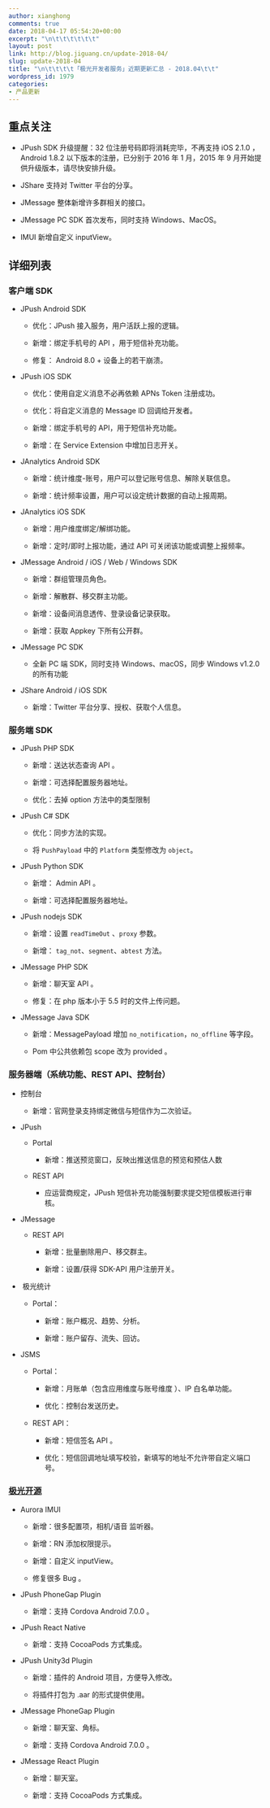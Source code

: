 ```yaml
---
author: xianghong
comments: true
date: 2018-04-17 05:54:20+00:00
excerpt: "\n\t\t\t\t\t\t"
layout: post
link: http://blog.jiguang.cn/update-2018-04/
slug: update-2018-04
title: "\n\t\t\t\t「极光开发者服务」近期更新汇总 - 2018.04\t\t"
wordpress_id: 1979
categories:
- 产品更新
---
```



				

## 重点关注





 	
  * JPush SDK 升级提醒：32 位注册号码即将消耗完毕，不再支持 iOS 2.1.0 ，Android 1.8.2 以下版本的注册，已分别于 2016 年 1 月，2015 年 9 月开始提供升级版本，请尽快安排升级。

 	
  * JShare 支持对 Twitter 平台的分享。

 	
  * JMessage 整体新增许多群相关的接口。

 	
  * JMessage PC SDK 首次发布，同时支持 Windows、MacOS。

 	
  * IMUI 新增自定义 inputView。




## 详细列表




### 客户端 SDK





 	
  * JPush Android SDK

 	
    * 优化：JPush 接入服务，用户活跃上报的逻辑。

 	
    * 新增：绑定手机号的 API ，用于短信补充功能。

 	
    * 修复： Android 8.0 + 设备上的若干崩溃。




 	
  * JPush iOS SDK

 	
    * 优化：使用自定义消息不必再依赖 APNs Token 注册成功。

 	
    * 优化：将自定义消息的 Message ID 回调给开发者。

 	
    * 新增：绑定手机号的 API，用于短信补充功能。

 	
    * 新增：在 Service Extension 中增加日志开关。




 	
  * JAnalytics Android SDK

 	
    * 新增：统计维度-账号，用户可以登记账号信息、解除关联信息。

 	
    * 新增：统计频率设置，用户可以设定统计数据的自动上报周期。




 	
  * JAnalytics iOS SDK

 	
    * 新增：用户维度绑定/解绑功能。

 	
    * 新增：定时/即时上报功能，通过 API 可关闭该功能或调整上报频率。




 	
  * JMessage Android / iOS / Web / Windows SDK

 	
    * 新增：群组管理员角色。

 	
    * 新增：解散群、移交群主功能。

 	
    * 新增：设备间消息透传、登录设备记录获取。

 	
    * 新增：获取 Appkey 下所有公开群。




 	
  * JMessage PC SDK

 	
    * 全新 PC 端 SDK，同时支持 Windows、macOS，同步 Windows v1.2.0 的所有功能




 	
  * JShare Android / iOS SDK

 	
    * 新增：Twitter 平台分享、授权、获取个人信息。







### 服务端 SDK





 	
  * JPush PHP SDK

 	
    * 新增：送达状态查询 API 。

 	
    * 新增：可选择配置服务器地址。

 	
    * 优化：去掉 option 方法中的类型限制




 	
  * JPush C# SDK

 	
    * 优化：同步方法的实现。

 	
    * 将 `PushPayload` 中的 `Platform` 类型修改为 `object`。




 	
  * JPush Python SDK

 	
    * 新增： Admin API 。

 	
    * 新增：可选择配置服务器地址。




 	
  * JPush nodejs SDK

 	
    * 新增：设置 `readTimeOut` 、`proxy` 参数。

 	
    * 新增： `tag_not`、`segment`、`abtest` 方法。




 	
  * JMessage PHP SDK

 	
    * 新增：聊天室 API 。

 	
    * 修复：在 php 版本小于 5.5 时的文件上传问题。




 	
  * JMessage Java SDK

 	
    * 新增：MessagePayload 增加 `no_notification`，`no_offline` 等字段。

 	
    * Pom 中公共依赖包 scope 改为 provided 。







### 服务器端（系统功能、REST API、控制台）





 	
  * 控制台

 	
    * 新增：官网登录支持绑定微信与短信作为二次验证。




 	
  * JPush

 	
    * Portal

 	
      * 新增：推送预览窗口，反映出推送信息的预览和预估人数




 	
    * REST API

 	
      * 应运营商规定，JPush 短信补充功能强制要求提交短信模板进行审核。







 	
  * JMessage

 	
    * REST API

 	
      * 新增：批量删除用户、移交群主。

 	
      * 新增：设置/获得 SDK-API 用户注册开关。







 	
  *  极光统计

 	
    * Portal：

 	
      * 新增：账户概况、趋势、分析。

 	
      * 新增：账户留存、流失、回访。







 	
  * JSMS

 	
    * Portal：

 	
      * 新增：月账单（包含应用维度与账号维度 ）、IP 白名单功能。

 	
      * 优化：控制台发送历史。




 	
    * REST API：

 	
      * 新增：短信签名 API 。

 	
      * 优化：短信回调地址填写校验，新填写的地址不允许带自定义端口号。










### [极光开源](https://github.com/jpush)





 	
  * Aurora IMUI

 	
    * 新增：很多配置项，相机/语音 监听器。

 	
    * 新增：RN 添加权限提示。

 	
    * 新增：自定义 inputView。

 	
    * 修复很多 Bug 。




 	
  * JPush PhoneGap Plugin

 	
    * 新增：支持 Cordova Android 7.0.0 。




 	
  * JPush React Native

 	
    * 新增：支持 CocoaPods 方式集成。




 	
  * JPush Unity3d Plugin

 	
    * 新增：插件的 Android 项目，方便导入修改。

 	
    * 将插件打包为 .aar 的形式提供使用。




 	
  * JMessage PhoneGap Plugin

 	
    * 新增：聊天室、角标。

 	
    * 新增：支持 Cordova Android 7.0.0 。




 	
  * JMessage React Plugin

 	
    * 新增：聊天室。

 	
    * 新增：支持 CocoaPods 方式集成。




		

